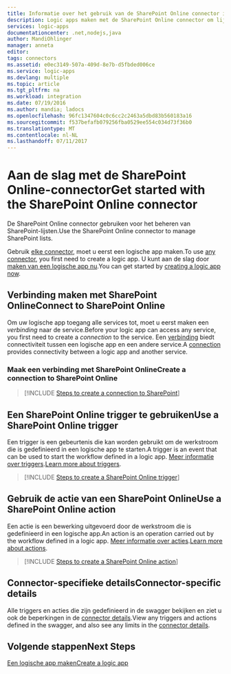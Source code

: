 ```yaml
---
title: Informatie over het gebruik van de SharePoint Online connector in logic apps | Microsoft Docs
description: Logic apps maken met de SharePoint Online connector om lijsten te beheren op SharePoint.
services: logic-apps
documentationcenter: .net,nodejs,java
author: MandiOhlinger
manager: anneta
editor: 
tags: connectors
ms.assetid: e0ec3149-507a-409d-8e7b-d5fbded006ce
ms.service: logic-apps
ms.devlang: multiple
ms.topic: article
ms.tgt_pltfrm: na
ms.workload: integration
ms.date: 07/19/2016
ms.author: mandia; ladocs
ms.openlocfilehash: 96fc1347604c0c6cc2c2463a5dbd83b560183a16
ms.sourcegitcommit: f537befafb079256fba0529ee554c034d73f36b0
ms.translationtype: MT
ms.contentlocale: nl-NL
ms.lasthandoff: 07/11/2017
---
```

# <a name="get-started-with-the-sharepoint-online-connector"></a><span data-ttu-id="d854e-103">Aan de slag met de SharePoint Online-connector</span><span class="sxs-lookup"><span data-stu-id="d854e-103">Get started with the SharePoint Online connector</span></span>
<span data-ttu-id="d854e-104">De SharePoint Online connector gebruiken voor het beheren van SharePoint-lijsten.</span><span class="sxs-lookup"><span data-stu-id="d854e-104">Use the SharePoint Online connector to manage SharePoint lists.</span></span>  

<span data-ttu-id="d854e-105">Gebruik [elke connector](apis-list.md), moet u eerst een logische app maken.</span><span class="sxs-lookup"><span data-stu-id="d854e-105">To use [any connector](apis-list.md), you first need to create a logic app.</span></span> <span data-ttu-id="d854e-106">U kunt aan de slag door [maken van een logische app nu](../logic-apps/logic-apps-create-a-logic-app.md).</span><span class="sxs-lookup"><span data-stu-id="d854e-106">You can get started by [creating a logic app now](../logic-apps/logic-apps-create-a-logic-app.md).</span></span>

## <a name="connect-to-sharepoint-online"></a><span data-ttu-id="d854e-107">Verbinding maken met SharePoint Online</span><span class="sxs-lookup"><span data-stu-id="d854e-107">Connect to SharePoint Online</span></span>
<span data-ttu-id="d854e-108">Om uw logische app toegang alle services tot, moet u eerst maken een *verbinding* naar de service.</span><span class="sxs-lookup"><span data-stu-id="d854e-108">Before your logic app can access any service, you first need to create a *connection* to the service.</span></span> <span data-ttu-id="d854e-109">Een [verbinding](connectors-overview.md) biedt connectiviteit tussen een logische app en een andere service.</span><span class="sxs-lookup"><span data-stu-id="d854e-109">A [connection](connectors-overview.md) provides connectivity between a logic app and another service.</span></span>  

### <a name="create-a-connection-to-sharepoint-online"></a><span data-ttu-id="d854e-110">Maak een verbinding met SharePoint Online</span><span class="sxs-lookup"><span data-stu-id="d854e-110">Create a connection to SharePoint Online</span></span>
> [!INCLUDE [Steps to create a connection to SharePoint](../../includes/connectors-create-api-sharepointonline.md)]


## <a name="use-a-sharepoint-online-trigger"></a><span data-ttu-id="d854e-111">Een SharePoint Online trigger te gebruiken</span><span class="sxs-lookup"><span data-stu-id="d854e-111">Use a SharePoint Online trigger</span></span>
<span data-ttu-id="d854e-112">Een trigger is een gebeurtenis die kan worden gebruikt om de werkstroom die is gedefinieerd in een logische app te starten.</span><span class="sxs-lookup"><span data-stu-id="d854e-112">A trigger is an event that can be used to start the workflow defined in a logic app.</span></span> <span data-ttu-id="d854e-113">[Meer informatie over triggers](../logic-apps/logic-apps-what-are-logic-apps.md#logic-app-concepts).</span><span class="sxs-lookup"><span data-stu-id="d854e-113">[Learn more about triggers](../logic-apps/logic-apps-what-are-logic-apps.md#logic-app-concepts).</span></span>  

> [!INCLUDE [Steps to create a SharePoint Online trigger](../../includes/connectors-create-api-sharepointonline-trigger.md)]


## <a name="use-a-sharepoint-online-action"></a><span data-ttu-id="d854e-114">Gebruik de actie van een SharePoint Online</span><span class="sxs-lookup"><span data-stu-id="d854e-114">Use a SharePoint Online action</span></span>
<span data-ttu-id="d854e-115">Een actie is een bewerking uitgevoerd door de werkstroom die is gedefinieerd in een logische app.</span><span class="sxs-lookup"><span data-stu-id="d854e-115">An action is an operation carried out by the workflow defined in a logic app.</span></span> <span data-ttu-id="d854e-116">[Meer informatie over acties](../logic-apps/logic-apps-what-are-logic-apps.md#logic-app-concepts).</span><span class="sxs-lookup"><span data-stu-id="d854e-116">[Learn more about actions](../logic-apps/logic-apps-what-are-logic-apps.md#logic-app-concepts).</span></span>  

> [!INCLUDE [Steps to create a SharePoint Online action](../../includes/connectors-create-api-sharepointonline-action.md)]


## <a name="connector-specific-details"></a><span data-ttu-id="d854e-117">Connector-specifieke details</span><span class="sxs-lookup"><span data-stu-id="d854e-117">Connector-specific details</span></span>

<span data-ttu-id="d854e-118">Alle triggers en acties die zijn gedefinieerd in de swagger bekijken en ziet u ook de beperkingen in de [connector details](/connectors/sharepoint/).</span><span class="sxs-lookup"><span data-stu-id="d854e-118">View any triggers and actions defined in the swagger, and also see any limits in the [connector details](/connectors/sharepoint/).</span></span>

## <a name="next-steps"></a><span data-ttu-id="d854e-119">Volgende stappen</span><span class="sxs-lookup"><span data-stu-id="d854e-119">Next Steps</span></span>
[<span data-ttu-id="d854e-120">Een logische app maken</span><span class="sxs-lookup"><span data-stu-id="d854e-120">Create a logic app</span></span>](../logic-apps/logic-apps-create-a-logic-app.md)

